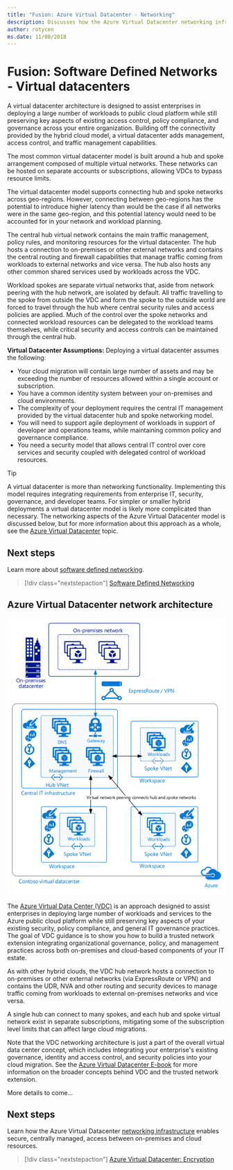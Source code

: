 ```yaml
---
title: "Fusion: Azure Virtual Datacenter - Networking" 
description: Discusses how the Azure Virtual Datacenter networking infrastructure enables secure, centrally managed, access between on-premises and cloud resources, while isolating VDC networks from the public internet and other Azure hosted networks.
author: rotycen
ms.date: 11/08/2018
---
```


# Fusion: Software Defined Networks - Virtual datacenters

A virtual datacenter architecture is designed to assist enterprises in deploying a large number of workloads to public cloud platform while still preserving key aspects of existing access control, policy compliance, and governance across your entire organization. Building off the connectivity provided by the hybrid cloud model, a virtual datacenter adds management, access control, and traffic management capabilities.

The most common virtual datacenter model is built around a hub and spoke arrangement composed of multiple virtual networks. These networks can be hosted on separate accounts or subscriptions, allowing VDCs to bypass resource limits.

The virtual datacenter model supports connecting hub and spoke networks across geo-regions. However, connecting between geo-regions has the potential to introduce higher latency than would be the case if all networks were in the same geo-region, and this potential latency would need to be accounted for in your network and workload planning.

The central hub virtual network
contains the main traffic management, policy rules, and monitoring resources for the virtual datacenter. The hub hosts a connection to on-premises or other external networks and contains the central routing and firewall capabilities that manage traffic coming from workloads to external networks and vice versa. The hub also hosts any other common shared services used by workloads across the VDC.

Workload spokes are separate virtual networks that, aside from network peering with the hub network, are isolated by default. All traffic travelling to the spoke from outside the VDC and form the spoke to the outside world are forced to travel through the hub where central security rules and access policies are applied. Much of the control over the spoke networks and connected workload resources can be delegated to the workload teams themselves, while critical security and access controls can be maintained through the central hub.

**Virtual Datacenter Assumptions:** Deploying a virtual datacenter assumes the following:

- Your cloud migration will contain large number of assets and may be exceeding the number of resources allowed within a single account or subscription.
- You have a common identity system between your on-premises and cloud environments.
- The complexity of your deployment requires the central IT management provided by the virtual datacenter hub and spoke networking model.
- You will need to support agile deployment of workloads in support of developer and operations teams, while maintaining common policy and governance compliance.
- You need a security model that allows central IT control over core services and security coupled with delegated control of workload resources.

> [!TIP]
> A virtual datacenter is more than networking functionality. Implementing this model requires integrating requirements from enterprise IT, security, governance, and developer teams. For simpler or smaller hybrid deployments a virtual datacenter model is likely more complicated than necessary. The networking aspects of the Azure Virtual Datacenter model is discussed below, but for more information about this approach as a whole, see the [Azure Virtual Datacenter](../virtual-datacenter/overview.md) topic. 

## Next steps

Learn more about [software defined networking](overview.md).

> [!div class="nextstepaction"]
> [Software Defined Networking](overview.md)

## Azure Virtual Datacenter network architecture

![Example hub and spoke structure of a virtual data center, including connection to on-premises network](../../_images/infra-sdn-figure3.png)

The [Azure Virtual Data Center
(VDC)](https://docs.microsoft.com/en-us/azure/architecture/vdc/) is an approach
designed to assist enterprises in deploying large number of workloads and
services to the Azure public cloud platform while still preserving key aspects
of your existing security, policy compliance, and general IT governance
practices. The goal of VDC guidance is to show you how to build a trusted
network extension integrating organizational governance, policy, and management
practices across both on-premises and cloud-based components of your IT estate.

As with other hybrid clouds, the VDC hub network hosts a connection to
on-premises or other external networks (via ExpressRoute or VPN) and contains
the UDR, NVA and other routing and security devices to manage traffic coming
from workloads to external on-premises networks and vice versa.

A single hub can connect to many spokes, and each hub and spoke virtual network
exist in separate subscriptions, mitigating some of the subscription level
limits that can affect large cloud migrations.

Note that the VDC networking architecture is just a part of the overall virtual
data center concept, which includes integrating your enterprise's existing
governance, identity and access control, and security policies into your cloud
migration. See the [Azure Virtual Datacenter
E-book](https://azure.microsoft.com/en-us/resources/azure-virtual-datacenter/)
for more information on the broader concepts behind VDC and the trusted network
extension.

More details to come...

## Next steps

Learn how the Azure Virtual Datacenter [networking infrastructure](../encryption/vdc-encryption.md) enables secure, centrally managed, access between on-premises and cloud resources.

> [!div class="nextstepaction"]
> [Azure Virtual Datacenter: Encryption](../encryption/vdc-encryption.md)